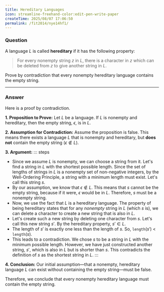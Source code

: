```yaml
---
title: Hereditary Languages
icon: streamline-freehand-color:edit-pen-write-paper
createTime: 2025/08/07 17:06:50
permalink: /fit2014/nye14hf1/
---
```

### Question

A language $L$ is called **hereditary** if it has the following property:

> For every nonempty string $z$ in $L$, there is a character in $z$ which can be deleted from $z$ to give another string in $L$.

Prove by contradiction that every nonempty hereditary language contains the empty string.

---
### Answer

Here is a proof by contradiction.

**1. Proposition to Prove:**
Let $L$ be a language. If $L$ is nonempty and hereditary, then the empty string, $\epsilon$, is in $L$.

**2. Assumption for Contradiction:**
Assume the proposition is false. This means there exists a language $L$ that is nonempty and hereditary, but **does not** contain the empty string ($\epsilon \notin L$).

**3. Argument:**
::: steps
* Since we assume $L$ is nonempty, we can choose a string from it. Let's find a string in $L$ with the shortest possible length. Since the set of lengths of strings in $L$ is a nonempty set of non-negative integers, by the Well-Ordering Principle, a string with a minimum length must exist. Let's call this string $s$.
* By our assumption, we know that $\epsilon \notin L$. This means that $s$ cannot be the empty string, because if it were, $\epsilon$ would be in $L$. Therefore, $s$ must be a nonempty string.
* Now, we use the fact that $L$ is a hereditary language. The property of being hereditary states that for any *nonempty* string in $L$ (which $s$ is), we can delete a character to create a new string that is also in $L$.
* Let's create such a new string by deleting one character from $s$. Let's call this new string $s'$. By the hereditary property, $s' \in L$.
* The length of $s'$ is exactly one less than the length of $s$. So, `length`($s'$) < `length`($s$).
* This leads to a contradiction. We chose $s$ to be a string in $L$ with the minimum possible length. However, we have just constructed another string, $s'$, which is also in $L$ but is shorter than $s$. This contradicts the definition of $s$ as the shortest string in $L$.
:::

**4. Conclusion:**
Our initial assumption—that a nonempty, hereditary language $L$ can exist without containing the empty string—must be false.

Therefore, we conclude that every nonempty hereditary language must contain the empty string.